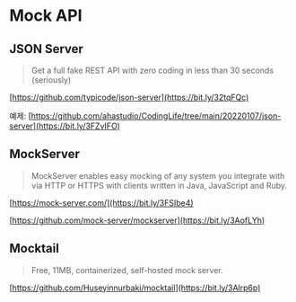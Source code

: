 # Mock API

## JSON Server

> Get a full fake REST API with zero coding in less than 30 seconds (seriously)

[https://github.com/typicode/json-server](https://bit.ly/32tqFQc)

예제:
[https://github.com/ahastudio/CodingLife/tree/main/20220107/json-server](https://bit.ly/3FZvIFO)

## MockServer

> MockServer enables easy mocking of any system you integrate
> with via HTTP or HTTPS with clients written in Java, JavaScript and Ruby.

[https://mock-server.com/](https://bit.ly/3FSIbe4)

[https://github.com/mock-server/mockserver](https://bit.ly/3AofLYh)

## Mocktail

> Free, 11MB, containerized, self-hosted mock server.

[https://github.com/Huseyinnurbaki/mocktail](https://bit.ly/3Alrp6p)

